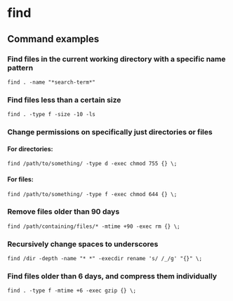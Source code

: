 # find

## Command examples

### Find files in the current working directory with a specific name pattern

`find . -name "*search-term*"`

### Find files less than a certain size

`find . -type f -size -10 -ls`

### Change permissions on specifically just directories or files

#### For directories:

`find /path/to/something/ -type d -exec chmod 755 {} \;`

#### For files:

`find /path/to/something/ -type f -exec chmod 644 {} \;`

### Remove files older than 90 days

`find /path/containing/files/* -mtime +90 -exec rm {} \;`

### Recursively change spaces to underscores

`find /dir -depth -name "* *" -execdir rename 's/ /_/g' "{}" \;`

### Find files older than 6 days, and compress them individually

`find . -type f -mtime +6 -exec gzip {} \;`
